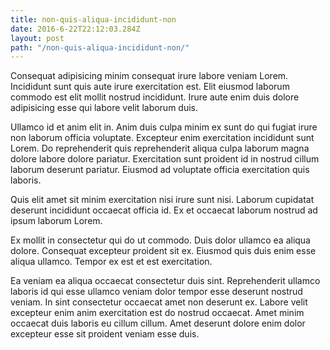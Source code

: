 ```yaml
---
title: non-quis-aliqua-incididunt-non
date: 2016-6-22T22:12:03.284Z
layout: post
path: "/non-quis-aliqua-incididunt-non/"
---
```


Consequat adipisicing minim consequat irure labore veniam Lorem. Incididunt sunt quis aute irure exercitation est. Elit eiusmod laborum commodo est elit mollit nostrud incididunt. Irure aute enim duis dolore adipisicing esse qui labore velit laborum duis.

Ullamco id et anim elit in. Anim duis culpa minim ex sunt do qui fugiat irure non laborum officia voluptate. Excepteur enim exercitation incididunt sunt Lorem. Do reprehenderit quis reprehenderit aliqua culpa laborum magna dolore labore dolore pariatur. Exercitation sunt proident id in nostrud cillum laborum deserunt pariatur. Eiusmod ad voluptate officia exercitation quis laboris.

Quis elit amet sit minim exercitation nisi irure sunt nisi. Laborum cupidatat deserunt incididunt occaecat officia id. Ex et occaecat laborum nostrud ad ipsum laborum Lorem.

Ex mollit in consectetur qui do ut commodo. Duis dolor ullamco ea aliqua dolore. Consequat excepteur proident sit ex. Eiusmod quis duis enim esse aliqua ullamco. Tempor ex est et est exercitation.

Ea veniam ea aliqua occaecat consectetur duis sint. Reprehenderit ullamco laboris id qui esse ullamco veniam dolor tempor esse deserunt nostrud veniam. In sint consectetur occaecat amet non deserunt ex. Labore velit excepteur enim anim exercitation est do nostrud occaecat. Amet minim occaecat duis laboris eu cillum cillum. Amet deserunt dolore enim dolor excepteur esse sit proident veniam esse duis.